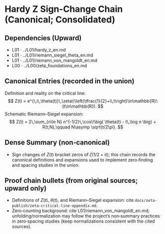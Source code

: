 # Hardy Z Sign-Change Chain (Canonical; Consolidated)

## Dependencies (Upward)
- L01 · ../L01/hardy_z_en.md
- L01 · ../L01/riemann_siegel_theta_en.md
- L01 · ../L01/riemann_von_mangoldt_en.md
- L00 · ../L00/zeta_foundations_en.md

## Canonical Entries (recorded in the union)
Definition and reality on the critical line:
$$
Z(t) = e^{\,i\,\theta(t)}\,\zeta\!\left(\tfrac{1}{2}+i\,t\right)\in\mathbb{R}\ (t\in\mathbb{R}).
$$
Schematic Riemann–Siegel expansion:
$$
Z(t) = 2\,\sum_{n\le N} n^{-1/2}\,\cos\!\big( \theta(t) - t\,\log n \big) + R(t;N),\qquad N\asymp \sqrt{t/2\pi}.
$$

## Dense Summary (non‑canonical)
- Sign changes of $Z(t)$ bracket zeros of $\zeta(1/2+it)$; this chain records the canonical definitions and expansions used to implement zero‑finding and spacing studies in the union.

## Proof chain bullets (from original sources; upward only)
- Definitions of $Z(t)$, $\theta(t)$, and Riemann–Siegel expansion: cite `docs/zeta-publish/zeta-critical-line-appendix.md`.
- Zero‑counting background: cite L01/riemann_von_mangoldt_en.md; unfolding/normalization may follow the project’s non‑summary practices in zero‑spacing studies (keep normalizations consistent with the cited sources).
